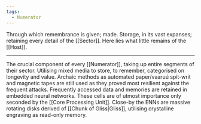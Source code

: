 ```yaml
---
tags:
  - Numerator
---
```

Through which remembrance is given; made. 
Storage, in its vast expanses; retaining every detail of the [[Sector]]. 
Here lies what little remains of the [[Host]].
***
The crucial component of every [[Numerator]], taking up entire segments of their sector. 
Utilising mixed media to store, to remember, categorised on longevity and value. 
Archaic methods as automated paper/vaaruú spit-writ and magnetic tapes are still used as they proved most resilient against the frequent attacks. 
Frequently accessed data and memories are retained in embedded neural networks. These cells are of utmost importance only seconded by the [[Core Processing Unit]]. 
Close-by the ENNs are massive rotating disks derived of [[Chunk of Gliss|Gliss]], utilising crystalline engraving as read-only memory.
